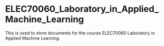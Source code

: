 # ELEC70060_Laboratory_in_Applied_Machine_Learning
This is used to store documents for the course ELEC70060 Laboratory in Applied Machine Learning.
